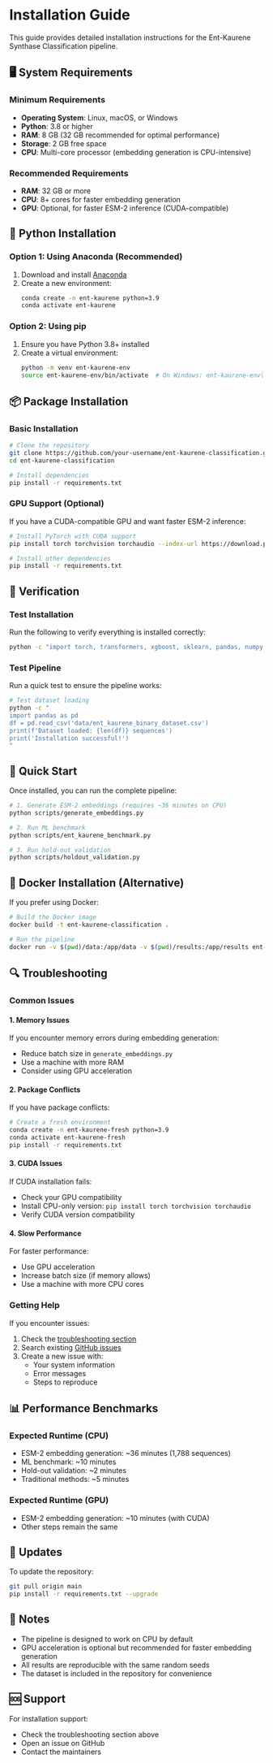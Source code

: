 # Installation Guide

This guide provides detailed installation instructions for the Ent-Kaurene Synthase Classification pipeline.

## 🖥️ System Requirements

### Minimum Requirements
- **Operating System**: Linux, macOS, or Windows
- **Python**: 3.8 or higher
- **RAM**: 8 GB (32 GB recommended for optimal performance)
- **Storage**: 2 GB free space
- **CPU**: Multi-core processor (embedding generation is CPU-intensive)

### Recommended Requirements
- **RAM**: 32 GB or more
- **CPU**: 8+ cores for faster embedding generation
- **GPU**: Optional, for faster ESM-2 inference (CUDA-compatible)

## 🐍 Python Installation

### Option 1: Using Anaconda (Recommended)

1. Download and install [Anaconda](https://www.anaconda.com/products/distribution)
2. Create a new environment:
   ```bash
   conda create -n ent-kaurene python=3.9
   conda activate ent-kaurene
   ```

### Option 2: Using pip

1. Ensure you have Python 3.8+ installed
2. Create a virtual environment:
   ```bash
   python -m venv ent-kaurene-env
   source ent-kaurene-env/bin/activate  # On Windows: ent-kaurene-env\Scripts\activate
   ```

## 📦 Package Installation

### Basic Installation

```bash
# Clone the repository
git clone https://github.com/your-username/ent-kaurene-classification.git
cd ent-kaurene-classification

# Install dependencies
pip install -r requirements.txt
```

### GPU Support (Optional)

If you have a CUDA-compatible GPU and want faster ESM-2 inference:

```bash
# Install PyTorch with CUDA support
pip install torch torchvision torchaudio --index-url https://download.pytorch.org/whl/cu118

# Install other dependencies
pip install -r requirements.txt
```

## 🔧 Verification

### Test Installation

Run the following to verify everything is installed correctly:

```bash
python -c "import torch, transformers, xgboost, sklearn, pandas, numpy; print('All packages imported successfully!')"
```

### Test Pipeline

Run a quick test to ensure the pipeline works:

```bash
# Test dataset loading
python -c "
import pandas as pd
df = pd.read_csv('data/ent_kaurene_binary_dataset.csv')
print(f'Dataset loaded: {len(df)} sequences')
print('Installation successful!')
"
```

## 🚀 Quick Start

Once installed, you can run the complete pipeline:

```bash
# 1. Generate ESM-2 embeddings (requires ~36 minutes on CPU)
python scripts/generate_embeddings.py

# 2. Run ML benchmark
python scripts/ent_kaurene_benchmark.py

# 3. Run hold-out validation
python scripts/holdout_validation.py
```

## 🐳 Docker Installation (Alternative)

If you prefer using Docker:

```bash
# Build the Docker image
docker build -t ent-kaurene-classification .

# Run the pipeline
docker run -v $(pwd)/data:/app/data -v $(pwd)/results:/app/results ent-kaurene-classification
```

## 🔍 Troubleshooting

### Common Issues

#### 1. Memory Issues
If you encounter memory errors during embedding generation:
- Reduce batch size in `generate_embeddings.py`
- Use a machine with more RAM
- Consider using GPU acceleration

#### 2. Package Conflicts
If you have package conflicts:
```bash
# Create a fresh environment
conda create -n ent-kaurene-fresh python=3.9
conda activate ent-kaurene-fresh
pip install -r requirements.txt
```

#### 3. CUDA Issues
If CUDA installation fails:
- Check your GPU compatibility
- Install CPU-only version: `pip install torch torchvision torchaudio`
- Verify CUDA version compatibility

#### 4. Slow Performance
For faster performance:
- Use GPU acceleration
- Increase batch size (if memory allows)
- Use a machine with more CPU cores

### Getting Help

If you encounter issues:
1. Check the [troubleshooting section](#troubleshooting)
2. Search existing [GitHub issues](https://github.com/your-username/ent-kaurene-classification/issues)
3. Create a new issue with:
   - Your system information
   - Error messages
   - Steps to reproduce

## 📊 Performance Benchmarks

### Expected Runtime (CPU)
- ESM-2 embedding generation: ~36 minutes (1,788 sequences)
- ML benchmark: ~10 minutes
- Hold-out validation: ~2 minutes
- Traditional methods: ~5 minutes

### Expected Runtime (GPU)
- ESM-2 embedding generation: ~10 minutes (with CUDA)
- Other steps remain the same

## 🔄 Updates

To update the repository:

```bash
git pull origin main
pip install -r requirements.txt --upgrade
```

## 📝 Notes

- The pipeline is designed to work on CPU by default
- GPU acceleration is optional but recommended for faster embedding generation
- All results are reproducible with the same random seeds
- The dataset is included in the repository for convenience

## 🆘 Support

For installation support:
- Check the troubleshooting section above
- Open an issue on GitHub
- Contact the maintainers
